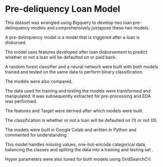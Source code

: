 # Pre-deliquency Loan Model

This dataset was wrangled using Bigquery to develop two loan pre-delinquency models and comprehensively juxtapose these two models.

A pre-delinquency model is a model that is triggered after a loan is disbursed. 

The model uses features developed after loan disbursement to predict whether or not a loan will be defaulted on or paid back.  

A random forest classifier and a neural network were built with both models trained and tested on the same data to perform binary classification. 

The models were also compared. 

The data used for training and testing the models were transformed and manipulated. It was subsequently extracted for pre-processing and EDA was performed.

The features and Target were derived after which models were built. 

The classification is whether or not a loan will be defaulted on (1) or not (0). 

The models were built in Google Colab and written in Python and commented for understanding. 
 
This model handles missing values, one-hot-encode categorical data, balancing the classes and spliting the data into a training and testing set . 

Hyper parameters were also tuned for both models using GridSearchCV.
